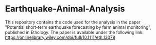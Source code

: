 # Earthquake-Animal-Analysis
 
This repository contains the code used for the analysis in the paper "Potential short-term earthquake forecasting by farm animal monitoring", published in Ethology. The paper is available under the following link: https://onlinelibrary.wiley.com/doi/full/10.1111/eth.13078

